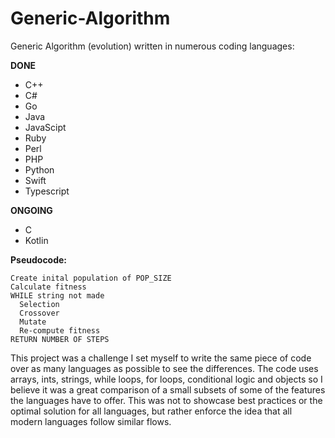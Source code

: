 # Generic-Algorithm
Generic Algorithm (evolution) written in numerous coding languages:

  __DONE__
  * C++
  * C#
  * Go
  * Java
  * JavaScipt
  * Ruby
  * Perl
  * PHP
  * Python
  * Swift
  * Typescript
  
__ONGOING__
   * C
   * Kotlin
   
 __Pseudocode:__
  ```
  Create inital population of POP_SIZE
  Calculate fitness
  WHILE string not made
    Selection
    Crossover
    Mutate
    Re-compute fitness
  RETURN NUMBER OF STEPS
```
  
This project was a challenge I set myself to write the same piece of code over as many languages as possible to see the differences. The code uses arrays, ints, strings, while loops, for loops, conditional logic and objects so I believe it was a great comparison of a small subsets of some of the features the languages have to offer. This was not to showcase best practices or the optimal solution for all languages, but rather enforce the idea that all modern languages follow similar flows.
